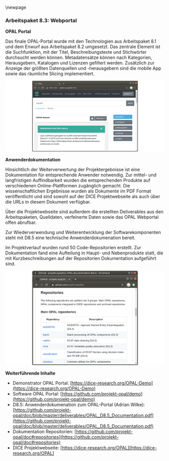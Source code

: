 \newpage

### Arbeitspaket 8.3: Webportal

**OPAL Portal**

Das finale OPAL-Portal wurde mit den Technologien aus Arbeitspaket 8.1 und dem Enwurf aus Arbeitspaket 8.2 umgesetzt. Das zentrale Element ist die Suchfunktion, mit der Titel, Beschreibungstexte und Stichwörter durchsucht werden können. Metadatensätze können nach Kategorien, Herausgebern, Katalogen und Lizenzen gefiltert werden. Zusätzlich zur Anzeige der größten Datenquellen und -herausgebern sind die mobile App sowie das räumliche Slicing implementiert.

![](../Medien/AP8-4-Portal.png)

**Anwenderdokumentation**

Hinsichtlich der Weiterverwertung der Projektergebnisse ist eine Dokumentation für entsprechende Anwender notwendig. Zur mittel- und langfristigen Auffindbarkeit wurden die entsprechenden Produkte auf verschiedenen Online-Plattformen zugänglich gemacht. Die wissenschaftlichen Ergebnisse wurden als Dokumente im PDF Format veröffentlicht und sind sowohl auf der DICE Projektwebseite als auch über die URLs in diesem Dokument verfügbar.

Über die Projektwebseite sind außerdem die erstellten Deliverables aus den Arbeitspaketen, Quelldaten, verfeinerte Daten sowie das OPAL Webportal offen abrufbar.

Zur Wiederverwendung und Weiterentwicklung der Softwarekomponenten steht mit D8.5 eine technische Anwenderdokumenation bereit. 

Im Projektverlauf wurden rund 50 Code-Repositorien erstellt. Zur Dokumentation fand eine Aufteilung in Haupt- und Nebenprodukte statt, die mit Kurzbeschreibungen auf der Repositorien Dokumentation aufgeführt sind.

![](../Medien/AP8-5-Repositories.png)

**Weiterführende Inhalte**

* Demonstrator OPAL Portal: [https://dice-research.org/OPAL-Demo](https://dice-research.org/OPAL-Demo)
* Software OPAL Portal: [https://github.com/projekt-opal/demo](https://github.com/projekt-opal/demo)
* D8.5: Anwenderdokumenation zum OPAL-Portal (Adrian Wilke): [https://github.com/projekt-opal/doc/blob/master/deliverables/OPAL_D8.5_Documentation.pdf](https://github.com/projekt-opal/doc/blob/master/deliverables/OPAL_D8.5_Documentation.pdf)
* Dokumentation Repositorien: [https://github.com/projekt-opal/doc#repositories](https://github.com/projekt-opal/doc#repositories)
* DICE Projektwebseite: [https://dice-research.org/OPAL](https://dice-research.org/OPAL)
